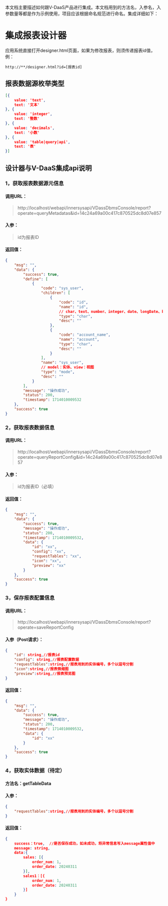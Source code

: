 本文档主要描述如何跟V-DaaS产品进行集成。本文档用到的方法名，入参名，入参数量等都是作为示例使用，项目应该根据命名规范进行命名。集成详细如下：

# 集成报表设计器

应用系统直接打开designer.html页面，如果为修改报表，则须传递报表id值，例：

```url
http://**/designer.html?id=[报表id]
```

## 报表数据源枚举类型

```json
[{
    value: 'text',
    text: '文本'
}, {
    value: 'integer',
    text: '整数'
}, {
    value: 'decimals',
    text: '小数'
}, {
    value: 'table|query|api',
    text: '表'
}]
```

## 设计器与V-DaaS集成api说明

### 1，获取报表数据源元信息

#### 调用URL：

> http://localhost/webapi/innersysapi/VDassDbmsConsole/report?operate=queryMetadatas&id=14c24a69a00c417c870525dc8d07e857

#### 入参：

> id为报表ID

#### 返回值：

```json
{
    "msg": "",
    "data": {
        "success": true,
        "define": [
            {
                "code": "sys_user",
                "children": [
                    {
                        "code": "id",
                        "name": "id",
                        // char、text、number、integer、date、longDate、boolean
                        "type": "char",
                        "desc": ""
                    },
                    {
                        "code": "account_name",
                        "name": "account",
                        "type": "char",
                        "desc": ""
                    }
                ],
                "name": "sys_user",
                // model：实体、view：视图
                "type": "mode",
                "desc": ""
            }
        ],
        "message": "操作成功",
        "status": 200,
        "timestamp": 1714010009532
    },
    "success": true
}
```

### 2，获取报表数据信息

#### 调用URL：

> http://localhost/webapi/innersysapi/VDassDbmsConsole/report?operate=queryReportConfig&id=14c24a69a00c417c870525dc8d07e857

#### 入参：

> id为报表ID（必填）

#### 返回值：

```json
{
    "msg": "",
    "data": {
        "success": true,
        "message": "操作成功",
        "status": 200,
        "timestamp": 1714010009532,
        "data": {
            "id": "xx",
            "config": "xx",
            "requestTables": "xx",
            "icon": "xx",
            "preview": "xx"
        }
    },
    "success": true
}
```

### 3，保存报表配置信息

#### 调用URL：

> http://localhost/webapi/innersysapi/VDassDbmsConsole/report?operate=saveReportConfig

#### 入参（Post请求）：

```json
{
    "id": string,//报表id
    "config": string,//报表配置数据
    "requestTables":string,//报表用到的实体编号，多个以逗号分割
    "icon":string,//报表微缩图
    "preview":string,//报表预览图
}
```

#### 返回值：

```json
{
    "msg": "",
    "data": {
        "success": true,
        "message": "操作成功",
        "status": 200,
        "timestamp": 1714010009532,
        "data": {
            "id": "xx"
        }
    },
    "success": true
}
```

### 4，获取实体数据（待定）

#### 方法名：getTableData

#### 入参：

```json
{
    "requestTables":string,//报表用到的实体编号，多个以逗号分割
}
```

#### 返回值：

```json
{
    success：true,  //是否保存成功，如未成功，将异常信息写入message属性值中
    message: string,
    data:{  
        sales: [{
            order_num: 1,
            order_date: 20240311  
        }],
        sales1：[{
            order_num: 1,
            order_date: 20240311
        }]
    }
}
```